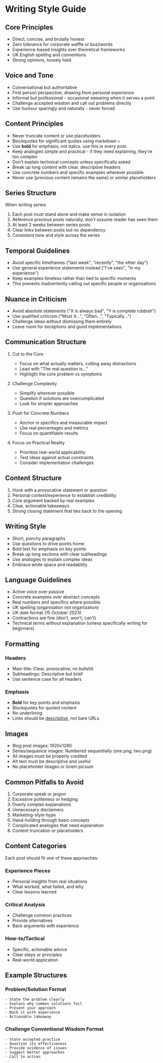 # Writing Style Guide

## Core Principles

- Direct, concise, and brutally honest
- Zero tolerance for corporate waffle or buzzwords
- Experience-based insights over theoretical frameworks
- UK English spelling and conventions
- Strong opinions, loosely held

## Voice and Tone

- Conversational but authoritative
- First person perspective, drawing from personal experience
- Informal but professional - occasional swearing when it serves a point
- Challenge accepted wisdom and call out problems directly
- Use humour sparingly and naturally - never forced

## Content Principles

- Never truncate content or use placeholders
- Blockquotes for significant quotes using markdown `>`
- Use **bold** for emphasis, not italics. use this in every post.
- Keep analogies simple and practical - if they need explaining, they're too complex
- Don't explain technical concepts unless specifically asked
- Break up long content with clear, descriptive headers
- Use concrete numbers and specific examples wherever possible
- Never use [previous content remains the same] or similar placeholders

## Series Structure

When writing series:
1. Each post must stand alone and make sense in isolation
2. Reference previous posts naturally, don't assume reader has seen them
3. At least 2 weeks between series posts
4. Clear links between posts but no dependency
5. Consistent tone and style across the series

## Temporal Guidelines
- Avoid specific timeframes ("last week", "recently", "the other day")
- Use general experience statements instead ("I've seen", "In my experience")
- Keep examples timeless rather than tied to specific moments
- This prevents inadvertently calling out specific people or organisations

## Nuance in Criticism
- Avoid absolute statements ("X is always bad", "Y is complete rubbish")
- Use qualified criticism ("Most X...", "Often...", "Typically...")
- Challenge ideas without dismissing them entirely
- Leave room for exceptions and good implementations

## Communication Structure

1. Cut to the Core
   - Focus on what actually matters, cutting away distractions
   - Lead with "The real question is..."
   - Highlight the core problem vs symptoms

2. Challenge Complexity
   - Simplify wherever possible
   - Question if solutions are overcomplicated
   - Look for simpler approaches

3. Push for Concrete Numbers
   - Anchor in specifics and measurable impact
   - Use real percentages and metrics
   - Focus on quantifiable results

4. Focus on Practical Reality
   - Prioritize real-world applicability
   - Test ideas against actual constraints
   - Consider implementation challenges

## Content Structure

1. Hook with a provocative statement or question
2. Personal context/experience to establish credibility
3. Core argument backed by real examples
4. Clear, actionable takeaways
5. Strong closing statement that ties back to the opening

## Writing Style

- Short, punchy paragraphs
- Use questions to drive points home
- Bold text for emphasis on key points
- Break up long sections with clear subheadings
- Use analogies to explain complex ideas
- Embrace white space and readability

## Language Guidelines

- Active voice over passive
- Concrete examples over abstract concepts
- Real numbers and specifics where possible
- UK spelling (organisation not organization)
- UK date format (15 October 2023)
- Contractions are fine (don't, won't, can't)
- Technical terms without explanation (unless specifically writing for beginners)

## Formatting

### Headers
- Main title: Clear, provocative, no bullshit
- Subheadings: Descriptive but brief
- Use sentence case for all headers

### Emphasis
- **Bold** for key points and emphasis
- Blockquotes for quoted content
- No underlining
- Links should be [descriptive](url), not bare URLs

## Images
- Blog post images: 1920x1280
- Series/sequence images: Numbered sequentially (one.png, two.png)
- All images must be properly credited
- Alt text must be descriptive and useful
- No placeholder images or lorem picsum

## Common Pitfalls to Avoid

1. Corporate speak or jargon
2. Excessive politeness or hedging
3. Overly complex explanations
4. Unnecessary disclaimers
5. Marketing-style hype
6. Hand-holding through basic concepts
7. Complicated analogies that need explanation
8. Content truncation or placeholders

## Content Categories

Each post should fit one of these approaches:

### Experience Pieces
- Personal insights from real situations
- What worked, what failed, and why
- Clear lessons learned

### Critical Analysis
- Challenge common practices
- Provide alternatives
- Back arguments with experience

### How-to/Tactical
- Specific, actionable advice
- Clear steps or principles
- Real-world application

## Example Structures

### Problem/Solution Format
```
- State the problem clearly
- Explain why common solutions fail
- Present your approach
- Back it with experience
- Actionable takeaway
```

### Challenge Conventional Wisdom Format
```
- State accepted practice
- Question its effectiveness
- Provide evidence of issues
- Suggest better approaches
- Call to action
```